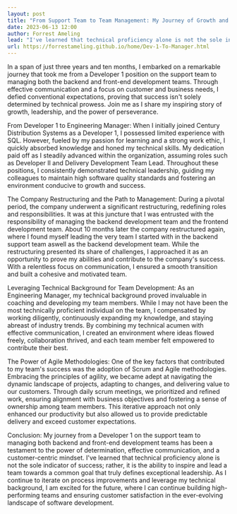 ```yaml
---
layout: post
title: "From Support Team to Team Management: My Journey of Growth and Leadership"
date: 2023-06-13 12:00
author: Forrest Ameling
lead: "I've learned that technical proficiency alone is not the sole indicator of success; rather, it is the ability to inspire and lead a team towards a common goal that truly defines exceptional leadership."
url: https://forrestameling.github.io/home/Dev-1-To-Manager.html
---
```




In a span of just three years and ten months, I embarked on a remarkable journey that took me from a Developer 1 position on the support team to managing both the backend and front-end development teams. Through effective communication and a focus on customer and business needs, I defied conventional expectations, proving that success isn't solely determined by technical prowess. Join me as I share my inspiring story of growth, leadership, and the power of perseverance.

From Developer 1 to Engineering Manager:
When I initially joined Century Distribution Systems as a Developer 1, I possessed limited experience with SQL. However, fueled by my passion for learning and a strong work ethic, I quickly absorbed knowledge and honed my technical skills. My dedication paid off as I steadily advanced within the organization, assuming roles such as Developer II and Delivery Development Team Lead. Throughout these positions, I consistently demonstrated technical leadership, guiding my colleagues to maintain high software quality standards and fostering an environment conducive to growth and success.

The Company Restructuring and the Path to Management:
During a pivotal period, the company underwent a significant restructuring, redefining roles and responsibilities. It was at this juncture that I was entrusted with the responsibility of managing the backend development team and the frontend development team. About 10 months later the company restructured again, where I found myself leading the very team I started with in the backend support team aswell as the backend development team. While the restructuring presented its share of challenges, I approached it as an opportunity to prove my abilities and contribute to the company's success. With a relentless focus on communication, I ensured a smooth transition and built a cohesive and motivated team.

Leveraging Technical Background for Team Development:
As an Engineering Manager, my technical background proved invaluable in coaching and developing my team members. While I may not have been the most technically proficient individual on the team, I compensated by working diligently, continuously expanding my knowledge, and staying abreast of industry trends. By combining my technical acumen with effective communication, I created an environment where ideas flowed freely, collaboration thrived, and each team member felt empowered to contribute their best.

The Power of Agile Methodologies:
One of the key factors that contributed to my team's success was the adoption of Scrum and Agile methodologies. Embracing the principles of agility, we became adept at navigating the dynamic landscape of projects, adapting to changes, and delivering value to our customers. Through daily scrum meetings, we prioritized and refined work, ensuring alignment with business objectives and fostering a sense of ownership among team members. This iterative approach not only enhanced our productivity but also allowed us to provide predictable delivery and exceed customer expectations.

Conclusion:
My journey from a Developer 1 on the support team to managing both backend and front-end development teams has been a testament to the power of determination, effective communication, and a customer-centric mindset. I've learned that technical proficiency alone is not the sole indicator of success; rather, it is the ability to inspire and lead a team towards a common goal that truly defines exceptional leadership. As I continue to iterate on process improvements and leverage my technical background, I am excited for the future, where I can continue building high-performing teams and ensuring customer satisfaction in the ever-evolving landscape of software development.